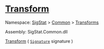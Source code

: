 # [Transform](./ApproximateOnlineFeatures-100663548.md)

Namespace: [SigStat]() > [Common](./../../README.md) > [Transforms](./../README.md)

Assembly: SigStat.Common.dll

[Transform](./ApproximateOnlineFeatures-100663548.md) ( [`Signature`](./../../Signature.md) signature )	
